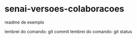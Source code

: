 ﻿# senai-versoes-colaboracoes

readme de exemplo


lembrei do comando: git commit
lembrei do comando: git status

